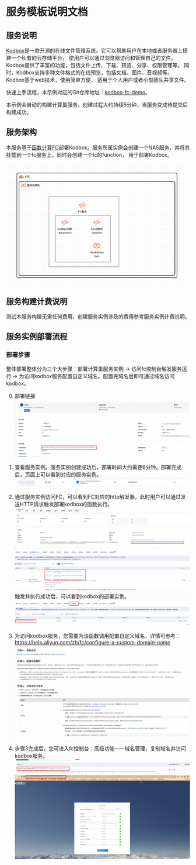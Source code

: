 # 服务模板说明文档

## 服务说明

[Kodbox](https://kodcloud.com/product/kodbox/)是一款开源的在线文件管理系统。它可以帮助用户在本地或者服务器上搭建一个私有的云存储平台，
使用户可以通过浏览器访问和管理自己的文件。Kodbox提供了丰富的功能，包括文件上传、下载、预览、分享、权限管理等。
同时，Kodbox支持多种文件格式的在线预览，包括文档、图片、音视频等。Kodbox基于web技术，使用简单方便，
适用于个人用户或者小型团队共享文件。

快速上手流程，本示例对应的Git仓库地址：[kodbox-fc-demo](https://github.com/aliyun-computenest/kodbox-fc-demo)。

本示例会自动的构建计算巢服务，创建过程大约持续5分钟，当服务变成待提交后构建成功。

## 服务架构

本服务基于[函数计算FC](https://help.aliyun.com/zh/fc/)部署Kodbox。服务所属实例会创建一个NAS服务，并将其挂载到一个fc服务上。同时会创建一个fc的function，
用于部署Kodbox。


![architecture_1.png](architecture.png)

## 服务构建计费说明

测试本服务构建无需任何费用，创建服务实例涉及的费用参考服务实例计费说明。

## 服务实例部署流程

### 部署步骤
整体部署整体分为三个大步骤：部署计算巢服务实例 -> 访问fc控制台触发服务运行 -> 为访问kodbox服务配置自定义域名。配置完域名后即可通过域名访问kodbox。


0. 部署链接
   ![1.png](1.png)

1. 查看服务实例。服务实例创建成功后，部署时间大约需要6分钟。部署完成后，页面上可以看到对应的服务实例。
   ![2.png](2.png)

2. 通过服务实例访问FC，可以看到FC对应的http触发器，此时用户可以通过发送HTTP请求触发部署kodbox的函数执行。
   ![3.png](3.png)
   ![4.png](4.png)
   触发并执行成功后，可以看到kodbox的部署实例。
   ![5.png](5.png)
3. 为访问kodbox服务，您需要为该函数调用配置自定义域名，详情可参考：https://help.aliyun.com/zh/fc/configure-a-custom-domain-name
   ![6.png](6.png)
4. 步骤3完成后，您可进入fc控制台：高级功能——域名管理，复制域名并访问kodbox服务。
    ![7.png](7.png)
    ![8.png](8.png)
